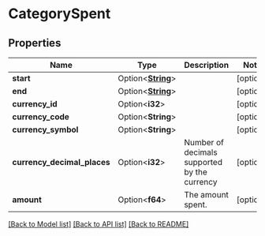 # CategorySpent

## Properties

Name | Type | Description | Notes
------------ | ------------- | ------------- | -------------
**start** | Option<[**String**](string.md)> |  | [optional]
**end** | Option<[**String**](string.md)> |  | [optional]
**currency_id** | Option<**i32**> |  | [optional]
**currency_code** | Option<**String**> |  | [optional]
**currency_symbol** | Option<**String**> |  | [optional]
**currency_decimal_places** | Option<**i32**> | Number of decimals supported by the currency | [optional]
**amount** | Option<**f64**> | The amount spent. | [optional]

[[Back to Model list]](../README.md#documentation-for-models) [[Back to API list]](../README.md#documentation-for-api-endpoints) [[Back to README]](../README.md)


